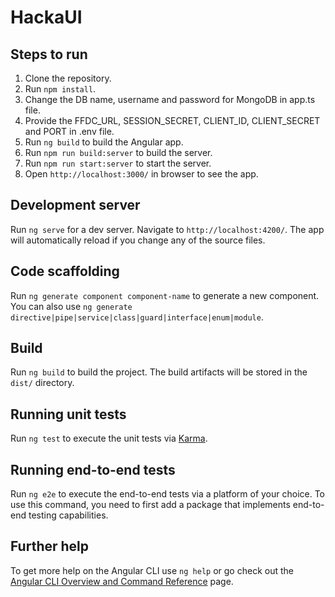 # HackaUI

## Steps to run

1. Clone the repository.
2. Run `npm install`.
3. Change the DB name, username and password for MongoDB in app.ts file.
4. Provide the FFDC_URL, SESSION_SECRET, CLIENT_ID, CLIENT_SECRET and PORT in .env file.
5. Run `ng build` to build the Angular app.
6. Run `npm run build:server` to build the server.
7. Run `npm run start:server` to start the server.
8. Open `http://localhost:3000/` in browser to see the app.

## Development server

Run `ng serve` for a dev server. Navigate to `http://localhost:4200/`. The app will automatically reload if you change any of the source files.

## Code scaffolding

Run `ng generate component component-name` to generate a new component. You can also use `ng generate directive|pipe|service|class|guard|interface|enum|module`.

## Build

Run `ng build` to build the project. The build artifacts will be stored in the `dist/` directory.

## Running unit tests

Run `ng test` to execute the unit tests via [Karma](https://karma-runner.github.io).

## Running end-to-end tests

Run `ng e2e` to execute the end-to-end tests via a platform of your choice. To use this command, you need to first add a package that implements end-to-end testing capabilities.

## Further help

To get more help on the Angular CLI use `ng help` or go check out the [Angular CLI Overview and Command Reference](https://angular.io/cli) page.
